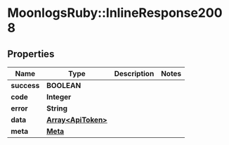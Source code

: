 # MoonlogsRuby::InlineResponse2008

## Properties
Name | Type | Description | Notes
------------ | ------------- | ------------- | -------------
**success** | **BOOLEAN** |  | 
**code** | **Integer** |  | 
**error** | **String** |  | 
**data** | [**Array&lt;ApiToken&gt;**](ApiToken.md) |  | 
**meta** | [**Meta**](Meta.md) |  | 

